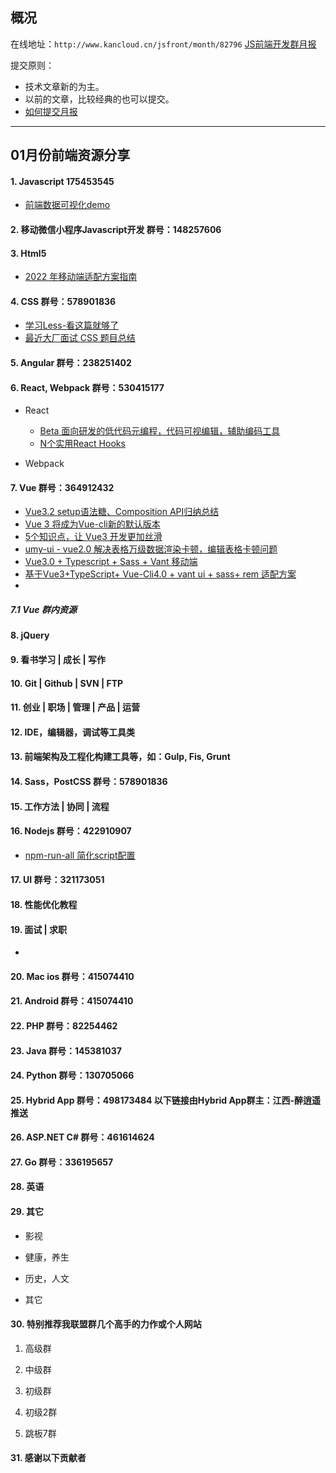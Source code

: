 ## 概况

在线地址：`http://www.kancloud.cn/jsfront/month/82796` [JS前端开发群月报](http://www.kancloud.cn/jsfront/month/82796)


提交原则：

- 技术文章新的为主。
- 以前的文章，比较经典的也可以提交。
- [如何提交月报](http://www.kancloud.cn/jsfront/month/227309)

---


## 01月份前端资源分享
#### 1. Javascript 175453545
- [前端数据可视化demo](https://gitee.com/k21vin/front-end-data-visualization)


#### 2. 移动微信小程序Javascript开发 群号：148257606


#### 3. Html5
- [2022 年移动端适配方案指南](https://juejin.cn/post/7046169975706353701)


#### 4. CSS  群号：578901836
- [学习Less-看这篇就够了](https://juejin.cn/post/6844903520441729037)
- [最近大厂面试 CSS 题目总结](https://juejin.cn/post/6969733494754770952)

#### 5. Angular 群号：238251402

#### 6. React, Webpack 群号：530415177
- React
    
    - [Beta 面向研发的低代码元编程，代码可视编辑，辅助编码工具](https://github.com/imcuttle/mometa)
    - [N个实用React Hooks](https://bobi.ink/2019/08/10/react-hooks/)

- Webpack


#### 7. Vue 群号：364912432
- [Vue3.2 setup语法糖、Composition API归纳总结](https://juejin.cn/post/7006108454028836895)
- [Vue 3 将成为Vue-cli新的默认版本](https://zhuanlan.zhihu.com/p/460055155)
- [5个知识点，让 Vue3 开发更加丝滑](https://juejin.cn/post/7054317318343491615)
- [umy-ui - vue2.0 解决表格万级数据渲染卡顿，编辑表格卡顿问题](https://github.com/u-leo/umy-ui)
- [Vue3.0 + Typescript + Sass + Vant 移动端](https://github.com/weizhanzhan/vue3-ts-template-h5)
- [基于Vue3+TypeScript+ Vue-Cli4.0 + vant ui + sass+ rem 适配方案](https://github.com/ynzy/vue3-h5-template)
- []()

##### 7.1 Vue 群内资源


#### 8. jQuery

#### 9. 看书学习 | 成长 | 写作

#### 10. Git | Github | SVN | FTP

#### 11. 创业 | 职场 | 管理 | 产品 | 运营

#### 12. IDE，编辑器，调试等工具类

#### 13. 前端架构及工程化构建工具等，如：Gulp, Fis, Grunt

#### 14. Sass，PostCSS  群号：578901836

#### 15. 工作方法 | 协同 | 流程

#### 16. Nodejs 群号：422910907
- [npm-run-all 简化script配置](https://juejin.cn/post/6854573216363446286)

#### 17. UI 群号：321173051

#### 18. 性能优化教程

#### 19. 面试 | 求职
- []()

#### 20. Mac ios 群号：415074410

#### 21. Android 群号：415074410

#### 22. PHP 群号：82254462

#### 23. Java 群号：145381037

#### 24. Python 群号：130705066

#### 25. Hybrid App 群号：498173484 以下链接由Hybrid App群主：江西-醉逍遥推送

#### 26. ASP.NET C# 群号：461614624

#### 27. Go 群号：336195657

#### 28. 英语

#### 29. 其它

- 影视


- 健康，养生


- 历史，人文


- 其它



#### 30. 特别推荐我联盟群几个高手的力作或个人网站

1. 高级群



2. 中级群


3. 初级群

4. 初级2群


5. 跳板7群


#### 31. 感谢以下贡献者

